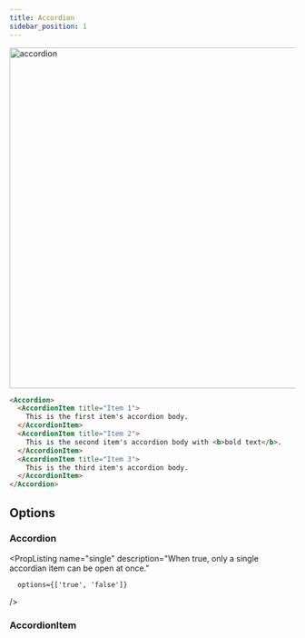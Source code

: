 ```yaml
---
title: Accordion
sidebar_position: 1
---
```


<img src="/img/accordion.png" alt="accordion" width="600"/>

```markdown
<Accordion>
  <AccordionItem title="Item 1">
    This is the first item's accordion body.
  </AccordionItem>
  <AccordionItem title="Item 2">
    This is the second item's accordion body with <b>bold text</b>.
  </AccordionItem>
  <AccordionItem title="Item 3">
    This is the third item's accordion body.
  </AccordionItem>
</Accordion>
```

## Options

### Accordion

  <PropListing
      name="single"
      description="When true, only a single accordian item can be open at once."
      
      options={['true', 'false']}
  />


### AccordionItem

  <PropListing
      name="title"
      description="The title of the accordion item. This will be displayed as the header."
      required
  />
